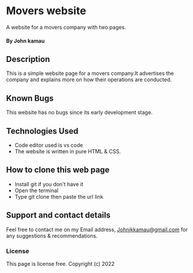 # Movers website
A website for a movers company with two pages. 
#### By John kamau
## Description
This is a simple website page for a movers company.It advertises the company and explains more on how their operations are conducted.
## Known Bugs
This website has no bugs since its early development stage. 
## Technologies Used
* Code editor used is vs code 
* The website is written in pure HTML & CSS.
## How to clone this web page
* Install git if you don't have it
* Open the terminal
* Type git clone then paste the url link 
## Support and contact details
Feel free to contact me on my Email address, Johnjkkamau@gmail.com for any suggestions & recommendations.
### License
This page is license free.
Copyright (c) 2022 
